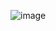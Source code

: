 ![image](https://user-images.githubusercontent.com/84150117/123178224-be4d2400-d454-11eb-9e6b-5040502080f7.png)
